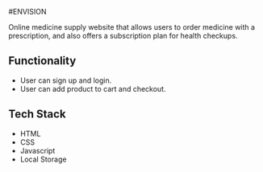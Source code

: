 #ENVISION

Online medicine supply website that allows users to order medicine with a prescription, and also offers a subscription plan for health checkups.

## Functionality 

- User can sign up and login.
- User can add product to cart and checkout.

## Tech Stack

- HTML
- CSS
- Javascript 
- Local Storage
